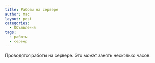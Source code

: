 ```yaml
---
title: Работы на сервере
author: Mac
layout: post
categories:
  - Объявления
tags:
  - работы
  - сервер
---
```


Проводятся работы на сервере. Это может занять несколько часов.

